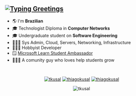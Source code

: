 <h2>
   <a href="https://tkusal.com.br"><img src="https://readme-typing-svg.herokuapp.com?font=Noto+Sans&pause=1000&color=FFFFFF&width=435&height=35&lines=Hi+there!!+%F0%9F%91%8B;It's+me+Thiago!++%F0%9F%98%81" alt="Typing Greetings" /></a> 
</h2>

- 🌎 I'm **Brazilian**
- 🎓 Technologist Diploma in **Computer Networks**
- 🎓 Undergraduate student on **Software Engineering**
- 👨🏻‍🔧 Sys Admin, Cloud, Servers, Networking, Infrastructure
- 👨🏻‍💻 Hobbyist Developer
- 🪟 <a href="https://mvp.microsoft.com/studentambassadors/profile/6a35dcc5-5ab4-482e-948c-069cf37c7b9a?wt.mc_id=studentamb_365381" target="blank">Microsoft Learn Student Ambassador</a>
- 🧙🏻‍♂️ A comunity guy who loves help students grow

<p><br></p> 
<p align="center">
<a href="https://linkedin.com/in/tkusal" target="blank"><img align="center" src="https://img.shields.io/badge/LinkedIn-0077B5?style=for-the-badge&logo=linkedin&logoColor=white" alt="tkusal"/></a>
<a href="https://tkusal.com.br" target="blank" font-size="6em"><img align="center" src="https://img.shields.io/badge/website-000000?style=for-the-badge&logo=About.me&logoColor=white" alt="thiagokusal"/></a>
<a href="https://www.youtube.com/@thiagokusal" target="blank"><img align="center" src="https://img.shields.io/badge/YouTube-FF0000?style=for-the-badge&logo=youtube&logoColor=white" alt="thiagokusal"/></a>
</p>

<p align="center"><img align="center" src="https://github-readme-stats.vercel.app/api/top-langs?username=tkusal&show_icons=true&locale=en&layout=compact&theme=blue-green" alt="tkusal" /></p>
